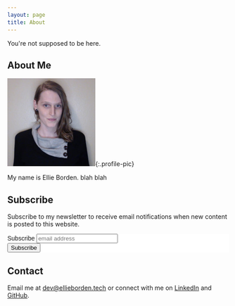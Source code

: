 ```yaml
---
layout: page
title: About
---
```


You're not supposed to be here.

## About Me

![profile picture](/assets/images/0.jpeg){:.profile-pic}

My name is Ellie Borden. blah blah  

## Subscribe

Subscribe to my newsletter to receive email notifications when new content is posted to this website.

<!-- Begin Mailchimp Signup Form -->
<link href="//cdn-images.mailchimp.com/embedcode/horizontal-slim-10_7.css" rel="stylesheet" type="text/css">
<style type="text/css">
	#mc_embed_signup{background:#fff; clear:left; font:14px Helvetica,Arial,sans-serif; width:100%;}
	/* Add your own Mailchimp form style overrides in your site stylesheet or in this style block.
	   We recommend moving this block and the preceding CSS link to the HEAD of your HTML file. */
</style>
<div id="mc_embed_signup">
<form action="https://tech.us20.list-manage.com/subscribe/post?u=0d51bf2d96b2349c3a169dcd2&amp;id=b228473c7d" method="post" id="mc-embedded-subscribe-form" name="mc-embedded-subscribe-form" class="validate" target="_blank" novalidate>
    <div id="mc_embed_signup_scroll">
	<label for="mce-EMAIL">Subscribe</label>
	<input type="email" value="" name="EMAIL" class="email" id="mce-EMAIL" placeholder="email address" required>
    <!-- real people should not fill this in and expect good things - do not remove this or risk form bot signups-->
    <div style="position: absolute; left: -5000px;" aria-hidden="true"><input type="text" name="b_0d51bf2d96b2349c3a169dcd2_b228473c7d" tabindex="-1" value=""></div>
    <div class="clear"><input type="submit" value="Subscribe" name="subscribe" id="mc-embedded-subscribe" class="button"></div>
    </div>
</form>
</div>

<!--End mc_embed_signup-->

## Contact

Email me at [dev@ellieborden.tech](mailto:dev@ellieborden.tech) or connect with me on [LinkedIn](https://www.linkedin.com/in/bordenellie) and [GitHub](https://github.com/EllieBorden).
